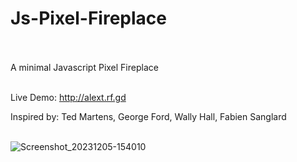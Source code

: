 # Js-Pixel-Fireplace<br><br>
A minimal Javascript Pixel Fireplace<br><br>

Live Demo: http://alext.rf.gd

Inspired by: Ted Martens, George Ford, Wally Hall, Fabien Sanglard<br><br>

![Screenshot_20231205-154010](https://github.com/lexterror/Js-Pixel-Fireplace/assets/16135535/8cc18c4e-f415-4068-86b8-9c9d51b74c07)
